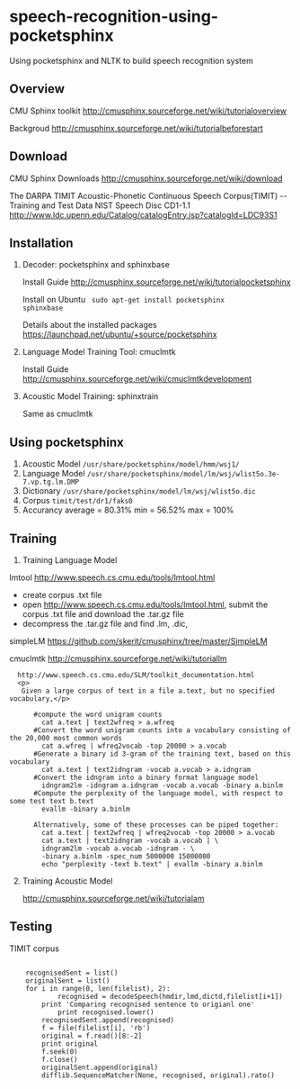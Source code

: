 speech-recognition-using-pocketsphinx
=====================================

Using pocketsphinx and NLTK to build speech recognition system

Overview
--------
   CMU Sphinx toolkit  http://cmusphinx.sourceforge.net/wiki/tutorialoverview

   Backgroud           http://cmusphinx.sourceforge.net/wiki/tutorialbeforestart 

Download
--------
   CMU Sphinx Downloads  http://cmusphinx.sourceforge.net/wiki/download
   
   The DARPA TIMIT Acoustic-Phonetic Continuous Speech Corpus(TIMIT) -- Training and Test Data NIST Speech Disc CD1-1.1
    http://www.ldc.upenn.edu/Catalog/catalogEntry.jsp?catalogId=LDC93S1


Installation
------------
1. Decoder: pocketsphinx and sphinxbase
   
   Install Guide  http://cmusphinx.sourceforge.net/wiki/tutorialpocketsphinx 

   Install on Ubuntu <code> sudo apt-get install pocketsphinx sphinxbase</code>
   
   Details about the installed packages https://launchpad.net/ubuntu/+source/pocketsphinx
  
2. Language Model Training Tool: cmuclmtk

   Install Guide http://cmusphinx.sourceforge.net/wiki/cmuclmtkdevelopment

3. Acoustic Model Training: sphinxtrain 

   Same as cmuclmtk 

Using pocketsphinx
------------------
1. Acoustic Model <code>/usr/share/pocketsphinx/model/hmm/wsj1/</code>
2. Language Model <code>/usr/share/pocketsphinx/model/lm/wsj/wlist5o.3e-7.vp.tg.lm.DMP</code>
3. Dictionary     <code>/usr/share/pocketsphinx/model/lm/wsj/wlist5o.dic</code>
4. Corpus <code>timit/test/dr1/faks0</code>
5. Accurancy  average = 80.31%   min = 56.52%  max = 100%

Training
---------
1. Training Language Model

  lmtool http://www.speech.cs.cmu.edu/tools/lmtool.html 
  + create corpus .txt file
  + open http://www.speech.cs.cmu.edu/tools/lmtool.html, submit the corpus .txt file and download the .tar.gz file
  + decompress the .tar.gz file and find .lm, .dic, 
 
  simpleLM  https://github.com/skerit/cmusphinx/tree/master/SimpleLM
 
  cmuclmtk  http://cmusphinx.sourceforge.net/wiki/tutoriallm
            
      http://www.speech.cs.cmu.edu/SLM/toolkit_documentation.html
      <p>
       Given a large corpus of text in a file a.text, but no specified vocabulary,</p> 
          
          #compute the word unigram counts
            cat a.text | text2wfreq > a.wfreq  
          #Convert the word unigram counts into a vocabulary consisting of the 20,000 most common words 
            cat a.wfreq | wfreq2vocab -top 20000 > a.vocab  
          #Generate a binary id 3-gram of the training text, based on this vocabulary
            cat a.text | text2idngram -vocab a.vocab > a.idngram  
          #Convert the idngram into a binary format language model
            idngram2lm -idngram a.idngram -vocab a.vocab -binary a.binlm  
          #Compute the perplexity of the language model, with respect to some test text b.text
            evallm -binary a.binlm
          
          Alternatively, some of these processes can be piped together:
            cat a.text | text2wfreq | wfreq2vocab -top 20000 > a.vocab
            cat a.text | text2idngram -vocab a.vocab | \
            idngram2lm -vocab a.vocab -idngram - \
            -binary a.binlm -spec_num 5000000 15000000
            echo "perplexity -text b.text" | evallm -binary a.binlm 

2. Training Acoustic Model
  
   http://cmusphinx.sourceforge.net/wiki/tutorialam

Testing
---------

TIMIT corpus
<pre><code>
	recognisedSent = list()
	originalSent = list()
	for i in range(0, len(filelist), 2):
            recognised = decodeSpeech(hmdir,lmd,dictd,filelist[i+1])
	    print 'Comparing recognised sentence to origianl one'
            print recognised.lower()
	    recognisedSent.append(recognised)
	    f = file(filelist[i], 'rb')
	    original = f.read()[8:-2]
	    print original
	    f.seek(0)
	    f.close()
	    originalSent.append(original)
	    difflib.SequenceMatcher(None, recognised, original).rato()
</code></pre>
